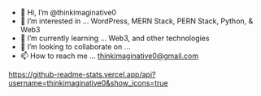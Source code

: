 - 👋 Hi, I’m @thinkimaginative0
- 👀 I’m interested in ... WordPress, MERN Stack, PERN Stack, Python, & Web3
- 🌱 I’m currently learning ... Web3, and other technologies
- 💞️ I’m looking to collaborate on ...
- 📫 How to reach me ... thinkimaginative0@gmail.com

https://github-readme-stats.vercel.app/api?username=thinkimaginative0&show_icons=true


<!---
thinkimaginative0/thinkimaginative0 is a ✨ special ✨ repository because its `README.md` (this file) appears on your GitHub profile.
You can click the Preview link to take a look at your changes.
--->
